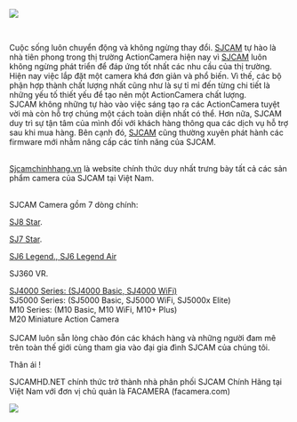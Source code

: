 <p><img src="//bizweb.dktcdn.net/100/104/208/files/aboutus.jpg?v=1468482970360" /></p>
<p>&nbsp;</p>
<p>Cuộc sống luôn chuyển động và&nbsp;không ngừng thay đổi. <a href="https://www.sjcamchinhhang.vn">SJCAM</a> tự hào là nhà tiên phong trong thị trường ActionCamera hiện nay vì <a href="https://www.sjcamchinhhang.vn">SJCAM</a> luôn không ngừng phát triển để đáp ứng tốt nhất các nhu cầu của thị trường.<br />
Hiện nay việc lắp đặt một camera&nbsp;khá đơn giản và phổ biến. Vì thế, các bộ phận hợp thành chất lượng nhất cũng như là sự tỉ mỉ đến từng chi tiết là những yếu tố thiết yếu để tạo nên một ActionCamera chất lượng.<br />
SJCAM không những tự hào vào việc sáng tạo ra các ActionCamera tuyệt vời mà còn hỗ trợ&nbsp;chúng một cách toàn diện nhất có thể. Hơn nữa, SJCAM duy trì sự tận tâm của mình đối với khách hàng thông qua các dịch vụ hỗ trợ sau khi mua hàng. Bên cạnh đó, <a href="http://sjcamhd.net">SJCAM</a> cũng thường xuyên phát hành các firmware mới nhằm nâng cấp các tính năng của SJCAM.</p>
<p><br />
<a href="https://www.sjcamchinhhang.vn">Sjcamchinhhang.vn</a>&nbsp;là website chính thức duy nhất trưng bày tất cả các sản phẩm camera của SJCAM tại Việt Nam.&nbsp;</p>
<p><br />
SJCAM Camera gồm 7&nbsp;dòng chính:</p>
<p><a href="https://www.sjcamchinhhang.vn/sjcam-sj8-series-2018">SJ8 Star</a>.&nbsp;</p>
<p><a href="https://www.sjcamchinhhang.vn/sjcam-series">SJ7 Star</a>.&nbsp;</p>
<p><a href="https://www.sjcamchinhhang.vn/sjcam-series">SJ6 Legend., SJ6 Legend Air</a></p>
<p>SJ360 VR.</p>
<p><a href="https://www.sjcamchinhhang.vn/sjcam-series">SJ4000 Series: (SJ4000 Basic, SJ4000 WiFi)</a><br />
SJ5000 Series: (SJ5000 Basic, SJ5000 WiFi, SJ5000x Elite)<br />
M10 Series: (M10 Basic, M10 WiFi, M10+ Plus)<br />
M20 Miniature Action Camera<br />
<br />
SJCAM luôn sẵn lòng chào đón các khách hàng và những người đam mê trên toàn thế giới cùng tham gia vào đại gia đình SJCAM của chúng tôi.</p>
<p>Thân ái !</p>
<p>SJCAMHD.NET chính thức trở thành nhà phân phối SJCAM Chính Hãng tại Việt Nam với đơn vị chủ quản là FACAMERA (facamera.com)&nbsp;</p>
<p><img data-thumb="original" original-height="1515" original-width="1102" src="//bizweb.dktcdn.net/100/104/208/files/giay-chung-nhan-sjcam.jpg?v=1506752241425" /></p>
